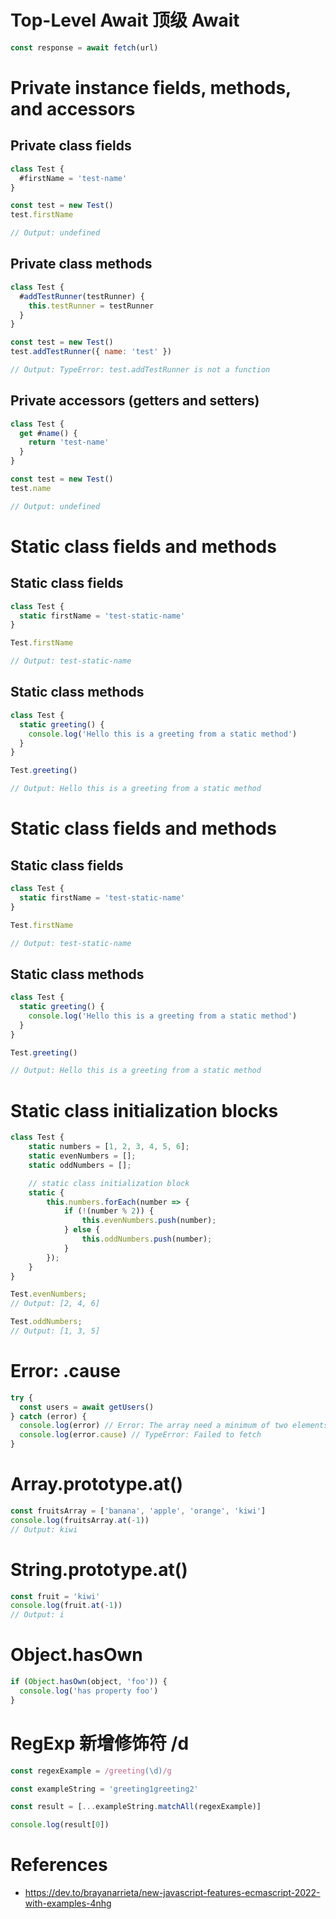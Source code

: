 # Top-Level Await 顶级 Await

```js
const response = await fetch(url)
```

# Private instance fields, methods, and accessors

## Private class fields

```js
class Test {
  #firstName = 'test-name'
}

const test = new Test()
test.firstName

// Output: undefined
```

## Private class methods

```js
class Test {
  #addTestRunner(testRunner) {
    this.testRunner = testRunner
  }
}

const test = new Test()
test.addTestRunner({ name: 'test' })

// Output: TypeError: test.addTestRunner is not a function
```

## Private accessors (getters and setters)

```js
class Test {
  get #name() {
    return 'test-name'
  }
}

const test = new Test()
test.name

// Output: undefined
```

# Static class fields and methods

## Static class fields

```js
class Test {
  static firstName = 'test-static-name'
}

Test.firstName

// Output: test-static-name
```

## Static class methods

```js
class Test {
  static greeting() {
    console.log('Hello this is a greeting from a static method')
  }
}

Test.greeting()

// Output: Hello this is a greeting from a static method
```

# Static class fields and methods

## Static class fields

```js
class Test {
  static firstName = 'test-static-name'
}

Test.firstName

// Output: test-static-name
```

## Static class methods

```js
class Test {
  static greeting() {
    console.log('Hello this is a greeting from a static method')
  }
}

Test.greeting()

// Output: Hello this is a greeting from a static method
```

# Static class initialization blocks

```js
class Test {
    static numbers = [1, 2, 3, 4, 5, 6];
    static evenNumbers = [];
    static oddNumbers = [];

    // static class initialization block
    static {
        this.numbers.forEach(number => {
            if (!(number % 2)) {
                this.evenNumbers.push(number);
            } else {
                this.oddNumbers.push(number);
            }
        });
    }
}

Test.evenNumbers;
// Output: [2, 4, 6]

Test.oddNumbers;
// Output: [1, 3, 5]
```

# Error: .cause

```js
try {
  const users = await getUsers()
} catch (error) {
  console.log(error) // Error: The array need a minimum of two elements
  console.log(error.cause) // TypeError: Failed to fetch
}
```

# Array.prototype.at()

```js
const fruitsArray = ['banana', 'apple', 'orange', 'kiwi']
console.log(fruitsArray.at(-1))
// Output: kiwi
```

# String.prototype.at()

```js
const fruit = 'kiwi'
console.log(fruit.at(-1))
// Output: i
```

# Object.hasOwn

```js
if (Object.hasOwn(object, 'foo')) {
  console.log('has property foo')
}
```

# RegExp 新增修饰符 /d

```js
const regexExample = /greeting(\d)/g

const exampleString = 'greeting1greeting2'

const result = [...exampleString.matchAll(regexExample)]

console.log(result[0])
```

# References

- https://dev.to/brayanarrieta/new-javascript-features-ecmascript-2022-with-examples-4nhg
